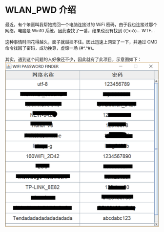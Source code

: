 # WLAN_PWD 介绍
最近，有个笨蛋叫我帮她找回一个电脑连接过的 WiFi 密码，由于我也连接过那个网络，电脑是 Win10 系统，因此查找了一番，结果也没有找到 (⊙o⊙)… WTF...<br><br>
这种事情时间花得越久，面子就越挂不住。因此迅速上网查了一下，并通过 CMD 命令找回了密码，成功挽尊，虚惊一场 (#^.^#)。<br><br>
其实，遇到这个问题的人好像还不少，因此就有了此项目，示意图如下：<br>
![示意图](https://github.com/hujingshuang/WLAN_PWD/blob/master/resource/sample.png)
